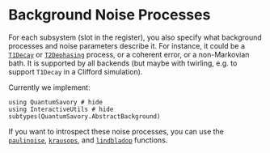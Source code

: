 # Background Noise Processes

For each subsystem (slot in the register), you also specify what background processes and noise parameters describe it.
For instance, it could be a [`T1Decay`](@ref) or [`T2Dephasing`](@ref) process, or a coherent error, or a non-Markovian bath.
It is supported by all backends (but maybe with twirling, e.g. to support `T1Decay` in a Clifford simulation).

Currently we implement:

```@example subtypes
using QuantumSavory # hide
using InteractiveUtils # hide
subtypes(QuantumSavory.AbstractBackground)
```

If you want to introspect these noise processes, you can use the [`paulinoise`](@ref), [`krausops`](@ref), and [`lindbladop`](@ref) functions.